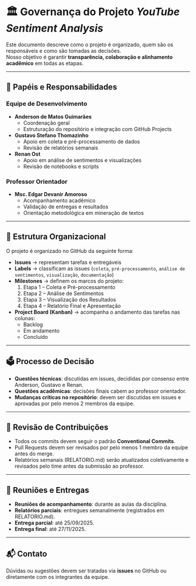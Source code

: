 # 🏛️ Governança do Projeto *YouTube Sentiment Analysis*

Este documento descreve como o projeto é organizado, quem são os responsáveis e como são tomadas as decisões.  
Nosso objetivo é garantir **transparência, colaboração e alinhamento acadêmico** em todas as etapas.

---

## 👥 Papéis e Responsabilidades

### Equipe de Desenvolvimento
- **Anderson de Matos Guimarães**  
  - Coordenação geral  
  - Estruturação do repositório e integração com GitHub Projects  
- **Gustavo Stefano Thomazinho**  
  - Apoio em coleta e pré-processamento de dados  
  - Revisão de relatórios semanais  
- **Renan Ost**  
  - Apoio em análise de sentimentos e visualizações  
  - Revisão de notebooks e scripts  

### Professor Orientador
- **Msc. Edgar Devanir Amoroso**  
  - Acompanhamento acadêmico  
  - Validação de entregas e resultados  
  - Orientação metodológica em mineração de textos  

---

## 📌 Estrutura Organizacional

O projeto é organizado no GitHub da seguinte forma:

- **Issues** → representam tarefas e entregáveis  
- **Labels** → classificam as issues (`coleta`, `pré-processamento`, `análise de sentimentos`, `visualização`, `documentação`)  
- **Milestones** → definem os marcos do projeto:  
  1. Etapa 1 – Coleta e Pré-processamento  
  2. Etapa 2 – Análise de Sentimentos  
  3. Etapa 3 – Visualização dos Resultados  
  4. Etapa 4 – Relatório Final e Apresentação  
- **Project Board (Kanban)** → acompanha o andamento das tarefas nas colunas:  
  - Backlog  
  - Em andamento  
  - Concluído  

---

## 🗳️ Processo de Decisão

- **Questões técnicas**: discutidas em issues, decididas por consenso entre Anderson, Gustavo e Renan.  
- **Questões acadêmicas**: decisões finais cabem ao professor orientador.  
- **Mudanças críticas no repositório**: devem ser discutidas em issues e aprovadas por pelo menos 2 membros da equipe.  

---

## 🔄 Revisão de Contribuições

- Todos os commits devem seguir o padrão **Conventional Commits**.  
- Pull Requests devem ser revisados por pelo menos 1 membro da equipe antes do merge.  
- Relatórios semanais (RELATORIO.md) serão atualizados coletivamente e revisados pelo time antes da submissão ao professor.  

---

## 📅 Reuniões e Entregas

- **Reuniões de acompanhamento**: durante as aulas da disciplina.  
- **Relatórios parciais**: entregues semanalmente (registrados em RELATORIO.md).  
- **Entrega parcial**: até 25/09/2025.  
- **Entrega final**: até 27/11/2025.  

---

## 📬 Contato

Dúvidas ou sugestões devem ser tratadas via **issues** no GitHub ou diretamente com os integrantes da equipe.  
